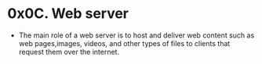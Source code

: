 # 0x0C. Web server
* The main role of a web server is to host and deliver web content such as web
  pages,images, videos, and other types of files to clients that request them
  over the internet.